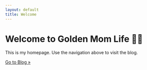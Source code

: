```yaml
---
layout: default
title: Welcome
---
```

# Welcome to Golden Mom Life 👶🌸

This is my homepage. Use the navigation above to visit the blog.

[Go to Blog »](/blog)
